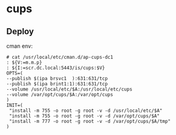 cups
====

Deploy
------
cman env:

    # cat /usr/local/etc/cman.d/ap-cups-dc1
    : ${V:=m.m.p}
    : ${I:=scr.dc.local:5443/is/cups:$V}
    OPTS=(
    --publish $(ipa brsvc1  ):631:631/tcp
    --publish $(ipa brint1:1):631:631/tcp
    --volume /usr/local/etc/$A:/usr/local/etc/cups
    --volume /var/opt/cups/$A:/var/opt/cups
    )
    INIT=(
     "install -m 755 -o root -g root -v -d /usr/local/etc/$A"
     "install -m 755 -o root -g root -v -d /var/opt/cups/$A"
     "install -m 777 -o root -g root -v -d /var/opt/cups/$A/tmp"
    )
